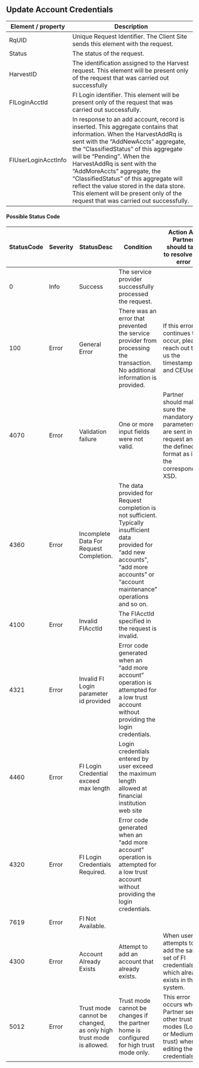 ## Update Account Credentials

| Element / property | Description |
| --- | --- |
| RqUID | Unique Request Identifier. The Client Site sends this element with the request. |
| Status | The status of the request. |
| HarvestID | The identification assigned to the Harvest request. This element will be present only of the request that was carried out successfully |
| FILoginAcctId | FI Login identifier. This element will be present only of the request that was carried out successfully. |
| FIUserLoginAcctInfo | In response to an add account, record is inserted. This aggregate contains that information. When the HarvestAddRq is sent with the “AddNewAccts” aggregate, the “ClassifiedStatus” of this aggregate will be “Pending”. When the HarvestAddRq is sent with the “AddMoreAccts” aggregate, the “ClassifiedStatus” of this aggregate will reflect the value stored in the data store. This element will be present only of the request that was carried out successfully. |

#### Possible Status Code

| StatusCode | Severity | StatusDesc | Condition | Action API Partner should take to resolve the error |
| --- | --- | --- | --- | --- |
| 0 | Info | Success | The service provider successfully processed the request. |  |
| 100 | Error | General Error | There was an error that prevented the service provider from processing the transaction. No additional information is provided. | If this error continues to occur, please reach out to us the timestamp and CEUserId. |
| 4070 | Error | Validation failure | One or more input fields were not valid. | Partner should make sure the mandatory parameters are sent in the request and in the defined format as in the corresponding XSD. |
| 4360 | Error | Incomplete Data For Request Completion. | The data provided for Request completion is not sufficient. Typically insufficient data provided for “add new accounts”, “add more accounts” or “account maintenance” operations and so on. |  |
| 4100 | Error | Invalid FIAcctId | The FIAcctId specified in the request is invalid. |  |
| 4321 | Error | Invalid FI Login parameter id provided | Error code generated when an “add more account” operation is attempted for a low trust account without providing the login credentials. |  |
| 4460 | Error | FI Login Credential exceed max length | Login credentials entered by user exceed the maximum length allowed at financial institution web site |  |
| 4320 | Error | FI Login Credentials Required. | Error code generated when an “add more account” operation is attempted for a low trust account without providing the login credentials. |  |
| 7619 | Error | FI Not Available. |  |  |
| 4300 | Error | Account Already Exists | Attempt to add an account that already exists. | When user attempts to add the same set of FI credentials which already exists in the system. |
| 5012 | Error | Trust mode cannot be changed, as only high trust mode is allowed. | Trust mode cannot be changes if the partner home is configured for high trust mode only. | This error occurs when Partner sends other trust modes (Low or Medium trust) when editing the FI credentials |
